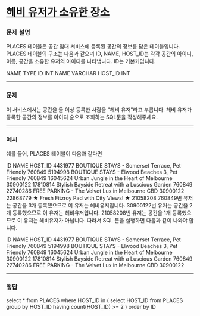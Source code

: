 # [헤비 유저가 소유한 장소](https://school.programmers.co.kr/learn/courses/30/lessons/77487)

### 문제 설명

PLACES 테이블은 공간 임대 서비스에 등록된 공간의 정보를 담은 테이블입니다. PLACES 테이블의 구조는 다음과 같으며 ID, NAME, HOST_ID는 각각 공간의 아이디, 이름, 공간을 소유한 유저의 아이디를 나타냅니다. ID는 기본키입니다.

NAME TYPE
ID INT
NAME VARCHAR
HOST_ID INT

---

### 문제

이 서비스에서는 공간을 둘 이상 등록한 사람을 "헤비 유저"라고 부릅니다. 헤비 유저가 등록한 공간의 정보를 아이디 순으로 조회하는 SQL문을 작성해주세요.

---

### 예시

예를 들어, PLACES 테이블이 다음과 같다면

ID NAME HOST_ID
4431977 BOUTIQUE STAYS - Somerset Terrace, Pet Friendly 760849
5194998 BOUTIQUE STAYS - Elwood Beaches 3, Pet Friendly 760849
16045624 Urban Jungle in the Heart of Melbourne 30900122
17810814 Stylish Bayside Retreat with a Luscious Garden 760849
22740286 FREE PARKING - The Velvet Lux in Melbourne CBD 30900122
22868779 ★ Fresh Fitzroy Pad with City Views! ★ 21058208
760849번 유저는 공간을 3개 등록했으므로 이 유저는 헤비유저입니다.
30900122번 유저는 공간을 2개 등록했으므로 이 유저는 헤비유저입니다.
21058208번 유저는 공간을 1개 등록했으므로 이 유저는 헤비유저가 아닙니다.
따라서 SQL 문을 실행하면 다음과 같이 나와야 합니다.

ID NAME HOST_ID
4431977 BOUTIQUE STAYS - Somerset Terrace, Pet Friendly 760849
5194998 BOUTIQUE STAYS - Elwood Beaches 3, Pet Friendly 760849
16045624 Urban Jungle in the Heart of Melbourne 30900122
17810814 Stylish Bayside Retreat with a Luscious Garden 760849
22740286 FREE PARKING - The Velvet Lux in Melbourne CBD 30900122

---

### 정답

select *
from PLACES
where HOST_ID in (
    select HOST_ID
    from PLACES
    group by HOST_ID
    having count(HOST_ID) >= 2
)
order by ID